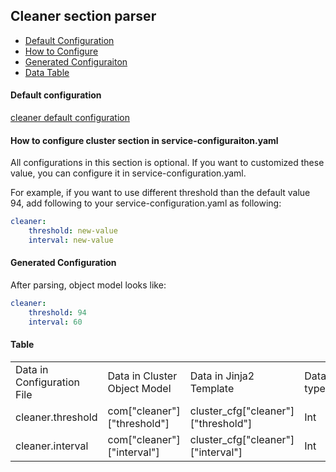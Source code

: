 ## Cleaner section parser

- [Default Configuration](#D_Config)
- [How to Configure](#HT_Config)
- [Generated Configuraiton](#G_Config)
- [Data Table](#T_config)

#### Default configuration <a name="D_Config"></a>

[cleaner default configuration](cleaner.yaml)

#### How to configure cluster section in service-configuraiton.yaml <a name="HT_Config"></a>

All configurations in this section is optional. If you want to customized these value, you can configure it in service-configuration.yaml.

For example, if you want to use different threshold than the default value 94, add following to your service-configuration.yaml as following:
```yaml
cleaner:
    threshold: new-value
    interval: new-value
```

#### Generated Configuration <a name="G_Config"></a>

After parsing, object model looks like:
```yaml
cleaner:
    threshold: 94
    interval: 60
```


#### Table <a name="T_Config"></a>

<table>
<tr>
    <td>Data in Configuration File</td>
    <td>Data in Cluster Object Model</td>
    <td>Data in Jinja2 Template</td>
    <td>Data type</td>
</tr>
<tr>
    <td>cleaner.threshold</td>
    <td>com["cleaner"]["threshold"]</td>
    <td>cluster_cfg["cleaner"]["threshold"]</td>
    <td>Int</td>
</tr>
<tr>
    <td>cleaner.interval</td>
    <td>com["cleaner"]["interval"]</td>
    <td>cluster_cfg["cleaner"]["interval"]</td>
    <td>Int</td>
</tr>
</table>
